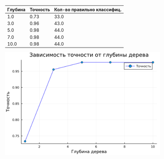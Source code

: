 | Глубина | Точность | Кол-во правильно классифиц. |
| --- | --- | --- |
| 1.0  | 0.73  | 33.0  |
| 3.0  | 0.96  | 43.0  |
| 5.0  | 0.98  | 44.0  |
| 7.0  | 0.98  | 44.0  |
| 10.0  | 0.98  | 44.0  |

![Зависимость точности от глубины дерева](accuracy_vs_depth.png)
